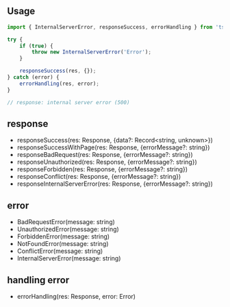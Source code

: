 ## Usage

```typescript
import { InternalServerError, responseSuccess, errorHandling } from 'ts-response';

try {
    if (true) {
        throw new InternalServerError('Error');
    }

    responseSuccess(res, {});
} catch (error) {
    errorHandling(res, error);
}

// response: internal server error (500)
```
## response
- responseSuccess(res: Response, {data?: Record<string, unknown>})
- responseSuccessWithPage(res: Response, {errorMessage?: string})
- responseBadRequest(res: Response, {errorMessage?: string})
- responseUnauthorized(res: Response, {errorMessage?: string})
- responseForbidden(res: Response, {errorMessage?: string})
- responseConflict(res: Response, {errorMessage?: string})
- responseInternalServerError(res: Response, {errorMessage?: string})

## error
- BadRequestError(message: string)
- UnauthorizedError(message: string)
- ForbiddenError(message: string)
- NotFoundError(message: string)
- ConflictError(message: string)
- InternalServerError(message: string)

## handling error
- errorHandling(res: Response, error: Error)